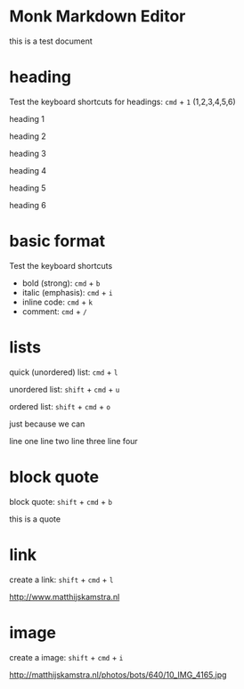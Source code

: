 # Monk Markdown Editor

this is a test document

# heading

Test the keyboard shortcuts for headings: `cmd` + `1` (1,2,3,4,5,6)

heading 1

heading 2

heading 3

heading 4

heading 5

heading 6

# basic format

Test the keyboard shortcuts

- bold (strong): `cmd` + `b`
- italic (emphasis): `cmd` + `i`
- inline code: `cmd` + `k`
- comment: `cmd` + `/`

# lists

quick (unordered) list: `cmd` + `l`

unordered list: `shift` + `cmd` + `u`

ordered list: `shift` + `cmd` + `o`


just because we can

line one
line two
line three
line four


# block quote

block quote: `shift` + `cmd` + `b`

this is a quote

# link

create a link: `shift` + `cmd` + `l`

http://www.matthijskamstra.nl

# image

create a image: `shift` + `cmd` + `i`

http://matthijskamstra.nl/photos/bots/640/10_IMG_4165.jpg



